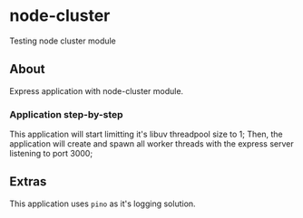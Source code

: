 # node-cluster
Testing node cluster module

## About

Express application with node-cluster module.

### Application step-by-step
This application will start limitting it's libuv threadpool size to 1;
Then, the application will create and spawn all worker threads with the express server listening to port 3000;

## Extras

This application uses `pino` as it's logging solution.
